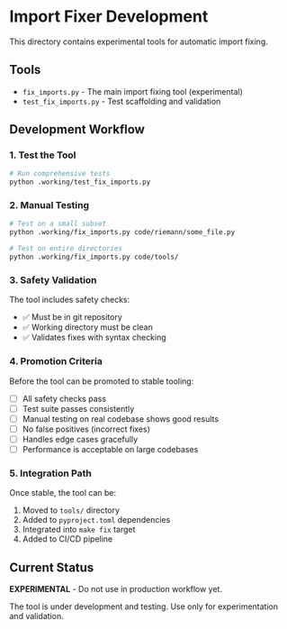 # Import Fixer Development

This directory contains experimental tools for automatic import fixing.

## Tools

- `fix_imports.py` - The main import fixing tool (experimental)
- `test_fix_imports.py` - Test scaffolding and validation

## Development Workflow

### 1. Test the Tool
```bash
# Run comprehensive tests
python .working/test_fix_imports.py
```

### 2. Manual Testing
```bash
# Test on a small subset
python .working/fix_imports.py code/riemann/some_file.py

# Test on entire directories
python .working/fix_imports.py code/tools/
```

### 3. Safety Validation
The tool includes safety checks:
- ✅ Must be in git repository
- ✅ Working directory must be clean
- ✅ Validates fixes with syntax checking

### 4. Promotion Criteria

Before the tool can be promoted to stable tooling:

- [ ] All safety checks pass
- [ ] Test suite passes consistently
- [ ] Manual testing on real codebase shows good results
- [ ] No false positives (incorrect fixes)
- [ ] Handles edge cases gracefully
- [ ] Performance is acceptable on large codebases

### 5. Integration Path

Once stable, the tool can be:
1. Moved to `tools/` directory
2. Added to `pyproject.toml` dependencies
3. Integrated into `make fix` target
4. Added to CI/CD pipeline

## Current Status

**EXPERIMENTAL** - Do not use in production workflow yet.

The tool is under development and testing. Use only for experimentation and validation.

